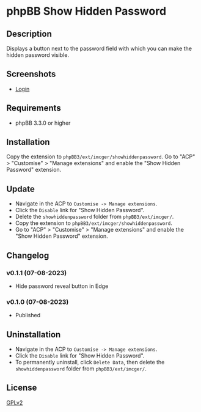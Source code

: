 # phpBB Show Hidden Password

## Description
Displays a button next to the password field with which you can make the hidden password visible.

## Screenshots
- [Login](https://raw.githubusercontent.com/IMC-GER/images/main/screenshots/showhiddenpassword/en/login-forum.png)

## Requirements
- phpBB 3.3.0 or higher

## Installation
Copy the extension to `phpBB3/ext/imcger/showhiddenpassword`.
Go to "ACP" > "Customise" > "Manage extensions" and enable the "Show Hidden Password" extension.

## Update
- Navigate in the ACP to `Customise -> Manage extensions`.
- Click the `Disable` link for "Show Hidden Password".
- Delete the `showhiddenpassword` folder from `phpBB3/ext/imcger/`.
- Copy the extension to `phpBB3/ext/imcger/showhiddenpassword`.
- Go to "ACP" > "Customise" > "Manage extensions" and enable the "Show Hidden Password" extension.

## Changelog

### v0.1.1 (07-08-2023)
- Hide password reveal button in Edge

### v0.1.0 (07-08-2023)
- Published

## Uninstallation
- Navigate in the ACP to `Customise -> Manage extensions`.
- Click the `Disable` link for "Show Hidden Password".
- To permanently uninstall, click `Delete Data`, then delete the `showhiddenpassword` folder from `phpBB3/ext/imcger/`.

## License
[GPLv2](https://www.gnu.org/licenses/old-licenses/gpl-2.0.en.html)
